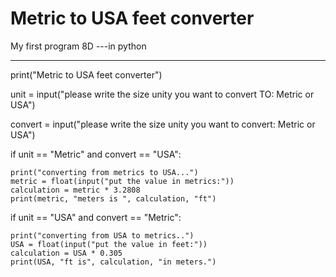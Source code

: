 # Metric to USA feet converter
My first program 8D ---in python

--------------------------------------

print("Metric to USA feet converter")

unit = input("please write the size unity you want to convert TO: Metric or USA")

convert = input("please write the size unity you want to convert: Metric or USA")

if unit == "Metric" and convert == "USA":

    print("converting from metrics to USA...")
    metric = float(input("put the value in metrics:"))
    calculation = metric * 3.2808
    print(metric, "meters is ", calculation, "ft")

if unit == "USA" and convert == "Metric":

    print("converting from USA to metrics..")
    USA = float(input("put the value in feet:"))
    calculation = USA * 0.305
    print(USA, "ft is", calculation, "in meters.")

